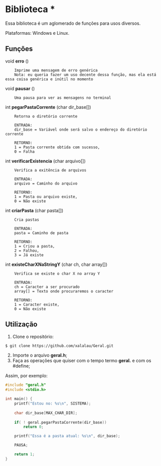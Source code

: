 # Biblioteca *

Essa biblioteca é um aglomerado de funções para usos diversos.

Plataformas: Windows e Linux.

## Funções

void **erro** ()
```
	Imprime uma mensagem de erro genérica
	Nota: eu queria fazer um uso decente dessa função, mas ela está essa coisa genérica e inútil no momento
```

void **pausar** ()
```
	Uma pausa para ver as mensagens no terminal
```

int **pegarPastaCorrente** (char dir_base[])
```
	Retorna o diretório corrente

	ENTRADA:
	dir_base = Variável onde será salvo o endereço do diretório corrente

	RETORNO:
	1 = Pasta corrente obtida com sucesso,
	0 = Falha
```

int **verificarExistencia** (char arquivo[])
```
	Verifica a exitência de arquivos

	ENTRADA:
	arquivo = Caminho do arquivo

	RETORNO:
	1 = Pasta ou arquivo existe,
	0 = Não existe
```

int **criarPasta** (char pasta[])
```
	Cria pastas

	ENTRADA:
	pasta = Caminho de pasta

	RETORNO:
	1 = Criou a pasta,
	2 = Falhou,
	3 = Já existe
```

int **existeCharXNaStringY** (char ch, char array[])
```
	Verifica se existe o char X no array Y

	ENTRADA:
	ch = Caracter a ser procurado
	array[] = Texto onde procuraremos o caracter

	RETORNO:
	1 = Caracter existe,
	0 = Não existe
```

## Utilização

1) Clone o repositório:

```sh
$ git clone https://github.com/xalalau/Geral.git
```

2) Importe o arquivo **geral.h**;
3) Faça as operações que quiser com o tempo termo **geral.** e com os #define;

Assim, por exemplo:

```C
#include "geral.h"
#include <stdio.h>

int main() {
	printf("Estou no: %s\n", SISTEMA);
	
	char dir_base[MAX_CHAR_DIR];
	
	if( ! geral.pegarPastaCorrente(dir_base))
		return 0;

	printf("Essa é a pasta atual: %s\n", dir_base);

	PAUSA;

	return 1;
}
```
